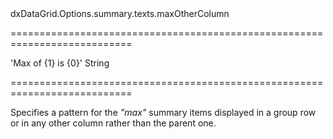 <!--id-->dxDataGrid.Options.summary.texts.maxOtherColumn<!--/id-->
===========================================================================
<!--default-->'Max of {1} is {0}'<!--/default-->
<!--type-->String<!--/type-->
===========================================================================

<!--shortDescription-->
Specifies a pattern for the *"max"* summary items displayed in a group row or in any other column rather than the parent one.
<!--/shortDescription-->

<!--fullDescription-->

<!--/fullDescription-->